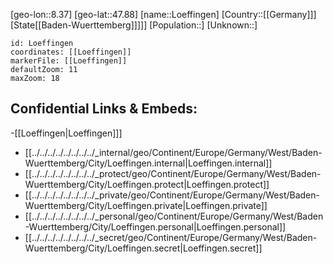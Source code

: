 ﻿---
location: [47.88,8.37]
mapzoom: [7,12] 
mapmarker: city 
type: City
tags:
- geo/City


SpocWebEntityId: 32189
isDeleted: false
confidential: public

---
[geo-lon::8.37]
[geo-lat::47.88]
[name::Loeffingen]
[Country::[[Germany]]]
[State[[Baden-Wuerttemberg]]]]]
[Population::]
[Unknown::]


```leaflet
id: Loeffingen
coordinates: [[Loeffingen]]
markerFile: [[Loeffingen]]
defaultZoom: 11 
maxZoom: 18
```


## Confidential Links & Embeds: 
-[[Loeffingen|Loeffingen]]] 
- [[../../../../../../../../_internal/geo/Continent/Europe/Germany/West/Baden-Wuerttemberg/City/Loeffingen.internal|Loeffingen.internal]] 
- [[../../../../../../../../_protect/geo/Continent/Europe/Germany/West/Baden-Wuerttemberg/City/Loeffingen.protect|Loeffingen.protect]] 
- [[../../../../../../../../_private/geo/Continent/Europe/Germany/West/Baden-Wuerttemberg/City/Loeffingen.private|Loeffingen.private]] 
- [[../../../../../../../../_personal/geo/Continent/Europe/Germany/West/Baden-Wuerttemberg/City/Loeffingen.personal|Loeffingen.personal]] 
- [[../../../../../../../../_secret/geo/Continent/Europe/Germany/West/Baden-Wuerttemberg/City/Loeffingen.secret|Loeffingen.secret]] 
